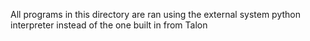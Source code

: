 All programs in this directory are ran using the external system python interpreter instead of the one built in from Talon